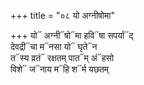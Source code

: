 +++
title = "०८ यो अग्नीषोमा"

+++
यो᳓ अग्नी᳓षो᳓मा हवि᳓षा सपर्या᳓द्  
देवद्री᳓चा म᳓नसा यो᳓ घृते᳓न  
त᳓स्य व्रतं᳓ रक्षतम् पात᳓म् अं᳓हसो  
विशे᳓ ज᳓नाय म᳓हि श᳓र्म यछतम्